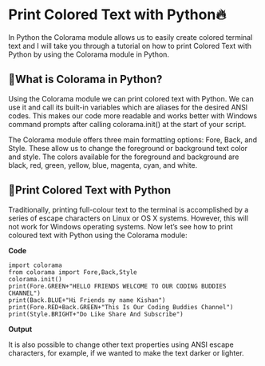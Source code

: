 # Print Colored Text with Python🔥

In Python the Colorama module allows us to easily create colored terminal text and I will take you through a tutorial on how to print Colored Text with Python by using the Colorama module in Python.

## 📌What is Colorama in Python?
Using the Colorama module we can print colored text with Python. We can use it and call its built-in variables which are aliases for the desired ANSI codes. This makes our code more readable and works better with Windows command prompts after calling colorama.init() at the start of your script.

The Colorama module offers three main formatting options: Fore, Back, and Style. These allow us to change the foreground or background text color and style. The colors available for the foreground and background are black, red, green, yellow, blue, magenta, cyan, and white.

## 📌Print Colored Text with Python
Traditionally, printing full-colour text to the terminal is accomplished by a series of escape characters on Linux or OS X systems. However, this will not work for Windows operating systems. Now let’s see how to print coloured text with Python using the Colorama module:

**Code**

    import colorama
    from colorama import Fore,Back,Style
    colorama.init()
    print(Fore.GREEN+"HELLO FRIENDS WELCOME TO OUR CODING BUDDIES CHANNEL")
    print(Back.BLUE+"Hi Friends my name Kishan")
    print(Fore.RED+Back.GREEN+"This Is Our Coding Buddies Channel")
    print(Style.BRIGHT+"Do Like Share And Subscribe")
**Output**


It is also possible to change other text properties using ANSI escape characters, for example, if we wanted to make the text darker or lighter.

